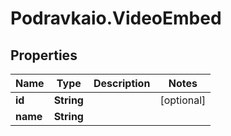 # Podravkaio.VideoEmbed

## Properties
Name | Type | Description | Notes
------------ | ------------- | ------------- | -------------
**id** | **String** |  | [optional] 
**name** | **String** |  | 


